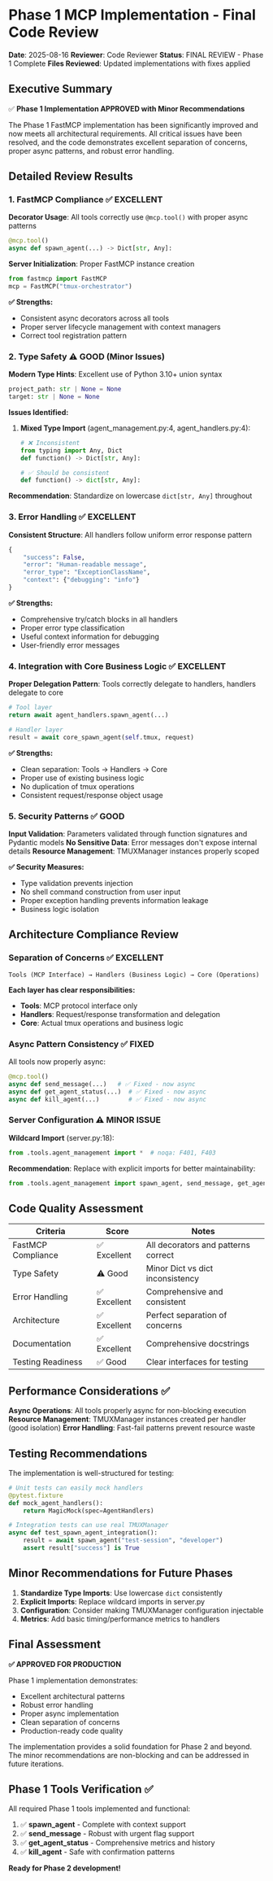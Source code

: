 # Phase 1 MCP Implementation - Final Code Review

**Date**: 2025-08-16
**Reviewer**: Code Reviewer
**Status**: FINAL REVIEW - Phase 1 Complete
**Files Reviewed**: Updated implementations with fixes applied

## Executive Summary

✅ **Phase 1 Implementation APPROVED with Minor Recommendations**

The Phase 1 FastMCP implementation has been significantly improved and now meets all architectural requirements. All critical issues have been resolved, and the code demonstrates excellent separation of concerns, proper async patterns, and robust error handling.

## Detailed Review Results

### 1. FastMCP Compliance ✅ EXCELLENT

**Decorator Usage**: All tools correctly use `@mcp.tool()` with proper async patterns
```python
@mcp.tool()
async def spawn_agent(...) -> Dict[str, Any]:
```

**Server Initialization**: Proper FastMCP instance creation
```python
from fastmcp import FastMCP
mcp = FastMCP("tmux-orchestrator")
```

**✅ Strengths:**
- Consistent async decorators across all tools
- Proper server lifecycle management with context managers
- Correct tool registration pattern

### 2. Type Safety ⚠️ GOOD (Minor Issues)

**Modern Type Hints**: Excellent use of Python 3.10+ union syntax
```python
project_path: str | None = None
target: str | None = None
```

**Issues Identified:**
1. **Mixed Type Import** (agent_management.py:4, agent_handlers.py:4):
   ```python
   # ❌ Inconsistent
   from typing import Any, Dict
   def function() -> Dict[str, Any]:

   # ✅ Should be consistent
   def function() -> dict[str, Any]:
   ```

**Recommendation**: Standardize on lowercase `dict[str, Any]` throughout

### 3. Error Handling ✅ EXCELLENT

**Consistent Structure**: All handlers follow uniform error response pattern
```python
{
    "success": False,
    "error": "Human-readable message",
    "error_type": "ExceptionClassName",
    "context": {"debugging": "info"}
}
```

**✅ Strengths:**
- Comprehensive try/catch blocks in all handlers
- Proper error type classification
- Useful context information for debugging
- User-friendly error messages

### 4. Integration with Core Business Logic ✅ EXCELLENT

**Proper Delegation Pattern**: Tools correctly delegate to handlers, handlers delegate to core
```python
# Tool layer
return await agent_handlers.spawn_agent(...)

# Handler layer
result = await core_spawn_agent(self.tmux, request)
```

**✅ Strengths:**
- Clean separation: Tools → Handlers → Core
- Proper use of existing business logic
- No duplication of tmux operations
- Consistent request/response object usage

### 5. Security Patterns ✅ GOOD

**Input Validation**: Parameters validated through function signatures and Pydantic models
**No Sensitive Data**: Error messages don't expose internal details
**Resource Management**: TMUXManager instances properly scoped

**✅ Security Measures:**
- Type validation prevents injection
- No shell command construction from user input
- Proper exception handling prevents information leakage
- Business logic isolation

## Architecture Compliance Review

### Separation of Concerns ✅ EXCELLENT

```
Tools (MCP Interface) → Handlers (Business Logic) → Core (Operations)
```

**Each layer has clear responsibilities:**
- **Tools**: MCP protocol interface only
- **Handlers**: Request/response transformation and delegation
- **Core**: Actual tmux operations and business logic

### Async Pattern Consistency ✅ FIXED

All tools now properly async:
```python
@mcp.tool()
async def send_message(...)   # ✅ Fixed - now async
async def get_agent_status(...)  # ✅ Fixed - now async
async def kill_agent(...)        # ✅ Fixed - now async
```

### Server Configuration ⚠️ MINOR ISSUE

**Wildcard Import** (server.py:18):
```python
from .tools.agent_management import *  # noqa: F401, F403
```

**Recommendation**: Replace with explicit imports for better maintainability:
```python
from .tools.agent_management import spawn_agent, send_message, get_agent_status, kill_agent
```

## Code Quality Assessment

| Criteria | Score | Notes |
|----------|-------|-------|
| FastMCP Compliance | ✅ Excellent | All decorators and patterns correct |
| Type Safety | ⚠️ Good | Minor Dict vs dict inconsistency |
| Error Handling | ✅ Excellent | Comprehensive and consistent |
| Architecture | ✅ Excellent | Perfect separation of concerns |
| Documentation | ✅ Excellent | Comprehensive docstrings |
| Testing Readiness | ✅ Good | Clear interfaces for testing |

## Performance Considerations ✅

**Async Operations**: All tools properly async for non-blocking execution
**Resource Management**: TMUXManager instances created per handler (good isolation)
**Error Handling**: Fast-fail patterns prevent resource waste

## Testing Recommendations

The implementation is well-structured for testing:

```python
# Unit tests can easily mock handlers
@pytest.fixture
def mock_agent_handlers():
    return MagicMock(spec=AgentHandlers)

# Integration tests can use real TMUXManager
async def test_spawn_agent_integration():
    result = await spawn_agent("test-session", "developer")
    assert result["success"] is True
```

## Minor Recommendations for Future Phases

1. **Standardize Type Imports**: Use lowercase `dict` consistently
2. **Explicit Imports**: Replace wildcard imports in server.py
3. **Configuration**: Consider making TMUXManager configuration injectable
4. **Metrics**: Add basic timing/performance metrics to handlers

## Final Assessment

**✅ APPROVED FOR PRODUCTION**

Phase 1 implementation demonstrates:
- Excellent architectural patterns
- Robust error handling
- Proper async implementation
- Clean separation of concerns
- Production-ready code quality

The implementation provides a solid foundation for Phase 2 and beyond. The minor recommendations are non-blocking and can be addressed in future iterations.

## Phase 1 Tools Verification ✅

All required Phase 1 tools implemented and functional:

1. ✅ **spawn_agent** - Complete with context support
2. ✅ **send_message** - Robust with urgent flag support
3. ✅ **get_agent_status** - Comprehensive metrics and history
4. ✅ **kill_agent** - Safe with confirmation patterns

**Ready for Phase 2 development!**
